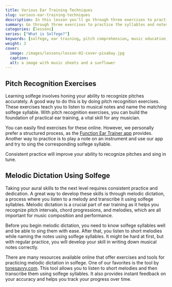 ```yaml
---
title: Various Ear Training Techniques
slug: various-ear-training-techniques
description: In this lesson you'll go through three exercises to practice the syllables and notes, and learn the relation between them.
summary: Go through three exercises to practice the syllables and notes, and learn the relation between them.
categories: [lessons]
series: ["What is Solfege?"]
keywords: [solfege, ear training, pitch comprehension, music education, do re mi, solfeggio, solfa, melody, musician, music theory, solfege syllables, major scale]
weight: 3
cover:
  image: /images/lessons/lesson-02-cover-pixabay.jpg
  caption:
  alt: a image with music sheets and a sunflower
---
```



## Pitch Recognition Exercises

Learning solfege involves honing your ability to recognize pitches accurately. A good way to do this is by doing pitch recognition exercises. These exercises teach you to listen to musical notes and name the matching solfege syllable. With pitch recognition exercises, you can build the foundation of practical ear training, a vital skill for any musician. 

You can easily find exercises for these online. However, we personally prefer a structured process, as the [Function Ear Trainer app](https://play.google.com/store/apps/details?id=com.kaizen9.fet.android) provides. Another way to practice is to play a note on an instrument and use our app and try to sing the corresponding solfege syllable.

Consistent practice will improve your ability to recognize pitches and sing in tune.

## Melodic Dictation Using Solfege

Taking your aural skills to the next level requires consistent practice and dedication. A great way to develop these skills is through melodic dictation, a process where you listen to a melody and transcribe it using solfege syllables. Melodic dictation is a crucial part of ear training as it helps you recognize pitch intervals, chord progressions, and melodies, which are all important for music composition and performance.

Before you begin melodic dictation, you need to know solfege syllables well and be able to sing them with ease. After that, you listen to short melodies while naming the notes using solfege syllables. It might be hard at first, but with regular practice, you will develop your skill in writing down musical notes correctly.

There are many resources available online that offer exercises and tools for practicing melodic dictation in solfege. One of our favorites is the tool by [tonesavvy.com](https://tonesavvy.com/music-practice-exercise/222/melodic-dictation-ear-training/). This tool allows you to listen to short melodies and then transcribe them using solfege syllables. It also provides instant feedback on your accuracy and helps you track your progress over time.
